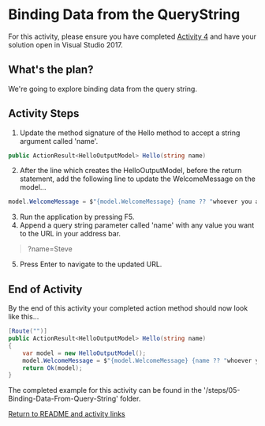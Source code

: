 # Binding Data from the QueryString

For this activity, please ensure you have completed [Activity 4](04-ReturningJsonData.md) and have your solution open in Visual Studio 2017.

## What's the plan?

We're going to explore binding data from the query string.

## Activity Steps

1. Update the method signature of the Hello method to accept a string argument called 'name'.

``` csharp
public ActionResult<HelloOutputModel> Hello(string name)
```

2. After the line which creates the HelloOutputModel, before the return statement, add the following line to update the WelcomeMessage on the model...

``` csharp
model.WelcomeMessage = $"{model.WelcomeMessage} {name ?? "whoever you are!"}";
```

3. Run the application by pressing F5.
4. Append a query string parameter called 'name' with any value you want to the URL in your address bar.

> ?name=Steve

5. Press Enter to navigate to the updated URL.

## End of Activity

By the end of this activity your completed action method should now look like this...
``` csharp
[Route("")]
public ActionResult<HelloOutputModel> Hello(string name)
{
    var model = new HelloOutputModel();
    model.WelcomeMessage = $"{model.WelcomeMessage} {name ?? "whoever you are!"}";
    return Ok(model);
}
```

The completed example for this activity can be found in the '/steps/05-Binding-Data-From-Query-String' folder.

[Return to README and activity links](../README.md)